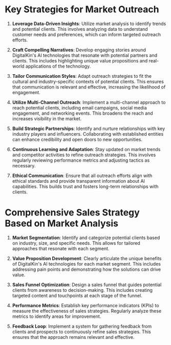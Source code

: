 # Key Strategies for Market Outreach

1. **Leverage Data-Driven Insights**: Utilize market analysis to identify trends and potential clients. This involves analyzing data to understand customer needs and preferences, which can inform targeted outreach efforts.

2. **Craft Compelling Narratives**: Develop engaging stories around DigitalKin's AI technologies that resonate with potential partners and clients. This includes highlighting unique value propositions and real-world applications of the technology.

3. **Tailor Communication Styles**: Adapt outreach strategies to fit the cultural and industry-specific contexts of potential clients. This ensures that communication is relevant and effective, increasing the likelihood of engagement.

4. **Utilize Multi-Channel Outreach**: Implement a multi-channel approach to reach potential clients, including email campaigns, social media engagement, and networking events. This broadens the reach and increases visibility in the market.

5. **Build Strategic Partnerships**: Identify and nurture relationships with key industry players and influencers. Collaborating with established entities can enhance credibility and open doors to new opportunities.

6. **Continuous Learning and Adaptation**: Stay updated on market trends and competitor activities to refine outreach strategies. This involves regularly reviewing performance metrics and adjusting tactics as necessary.

7. **Ethical Communication**: Ensure that all outreach efforts align with ethical standards and provide transparent information about AI capabilities. This builds trust and fosters long-term relationships with clients.

# Comprehensive Sales Strategy Based on Market Analysis

1. **Market Segmentation**: Identify and categorize potential clients based on industry, size, and specific needs. This allows for tailored approaches that resonate with each segment.

2. **Value Proposition Development**: Clearly articulate the unique benefits of DigitalKin's AI technologies for each market segment. This includes addressing pain points and demonstrating how the solutions can drive value.

3. **Sales Funnel Optimization**: Design a sales funnel that guides potential clients from awareness to decision-making. This includes creating targeted content and touchpoints at each stage of the funnel.

4. **Performance Metrics**: Establish key performance indicators (KPIs) to measure the effectiveness of sales strategies. Regularly analyze these metrics to identify areas for improvement.

5. **Feedback Loop**: Implement a system for gathering feedback from clients and prospects to continuously refine sales strategies. This ensures that the approach remains relevant and effective.

